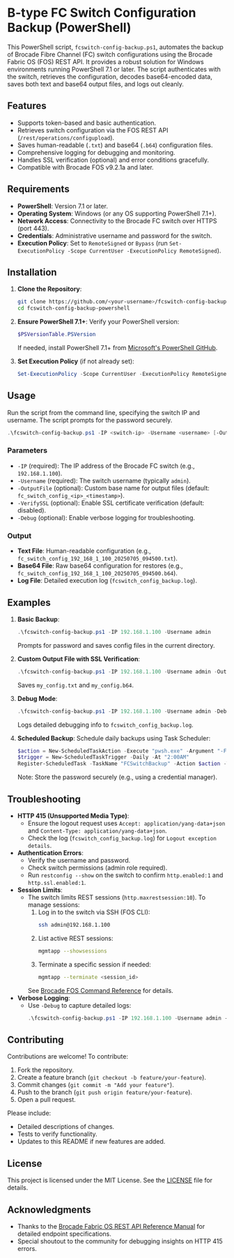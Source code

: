 # B-type FC Switch Configuration Backup (PowerShell)

This PowerShell script, `fcswitch-config-backup.ps1`, automates the backup of Brocade Fibre Channel (FC) switch configurations using the Brocade Fabric OS (FOS) REST API. It provides a robust solution for Windows environments running PowerShell 7.1 or later. The script authenticates with the switch, retrieves the configuration, decodes base64-encoded data, saves both text and base64 output files, and logs out cleanly.

## Features
- Supports token-based and basic authentication.
- Retrieves switch configuration via the FOS REST API (`/rest/operations/configupload`).
- Saves human-readable (`.txt`) and base64 (`.b64`) configuration files.
- Comprehensive logging for debugging and monitoring.
- Handles SSL verification (optional) and error conditions gracefully.
- Compatible with Brocade FOS v9.2.1a and later.

## Requirements
- **PowerShell**: Version 7.1 or later.
- **Operating System**: Windows (or any OS supporting PowerShell 7.1+).
- **Network Access**: Connectivity to the Brocade FC switch over HTTPS (port 443).
- **Credentials**: Administrative username and password for the switch.
- **Execution Policy**: Set to `RemoteSigned` or `Bypass` (run `Set-ExecutionPolicy -Scope CurrentUser -ExecutionPolicy RemoteSigned`).

## Installation
1. **Clone the Repository**:
   ```bash
   git clone https://github.com/<your-username>/fcswitch-config-backup-powershell.git
   cd fcswitch-config-backup-powershell
   ```

2. **Ensure PowerShell 7.1+**:
   Verify your PowerShell version:
   ```powershell
   $PSVersionTable.PSVersion
   ```
   If needed, install PowerShell 7.1+ from [Microsoft's PowerShell GitHub](https://github.com/PowerShell/PowerShell/releases).

3. **Set Execution Policy** (if not already set):
   ```powershell
   Set-ExecutionPolicy -Scope CurrentUser -ExecutionPolicy RemoteSigned
   ```

## Usage
Run the script from the command line, specifying the switch IP and username. The script prompts for the password securely.

```powershell
.\fcswitch-config-backup.ps1 -IP <switch-ip> -Username <username> [-OutputFile <filename>] [-VerifySSL] [-Debug]
```

### Parameters
- `-IP` (required): The IP address of the Brocade FC switch (e.g., `192.168.1.100`).
- `-Username` (required): The switch username (typically `admin`).
- `-OutputFile` (optional): Custom base name for output files (default: `fc_switch_config_<ip>_<timestamp>`).
- `-VerifySSL` (optional): Enable SSL certificate verification (default: disabled).
- `-Debug` (optional): Enable verbose logging for troubleshooting.

### Output
- **Text File**: Human-readable configuration (e.g., `fc_switch_config_192_168_1_100_20250705_094500.txt`).
- **Base64 File**: Raw base64 configuration for restores (e.g., `fc_switch_config_192_168_1_100_20250705_094500.b64`).
- **Log File**: Detailed execution log (`fcswitch_config_backup.log`).

## Examples
1. **Basic Backup**:
   ```powershell
   .\fcswitch-config-backup.ps1 -IP 192.168.1.100 -Username admin
   ```
   Prompts for password and saves config files in the current directory.

2. **Custom Output File with SSL Verification**:
   ```powershell
   .\fcswitch-config-backup.ps1 -IP 192.168.1.100 -Username admin -OutputFile my_config -VerifySSL
   ```
   Saves `my_config.txt` and `my_config.b64`.

3. **Debug Mode**:
   ```powershell
   .\fcswitch-config-backup.ps1 -IP 192.168.1.100 -Username admin -Debug
   ```
   Logs detailed debugging info to `fcswitch_config_backup.log`.

4. **Scheduled Backup**:
   Schedule daily backups using Task Scheduler:
   ```powershell
   $action = New-ScheduledTaskAction -Execute "pwsh.exe" -Argument "-File C:\path\to\fcswitch-config-backup.ps1 -IP 192.168.1.100 -Username admin"
   $trigger = New-ScheduledTaskTrigger -Daily -At "2:00AM"
   Register-ScheduledTask -TaskName "FCSwitchBackup" -Action $action -Trigger $trigger -Description "Daily FC switch config backup"
   ```
   Note: Store the password securely (e.g., using a credential manager).

## Troubleshooting
- **HTTP 415 (Unsupported Media Type)**:
  - Ensure the logout request uses `Accept: application/yang-data+json` and `Content-Type: application/yang-data+json`.
  - Check the log (`fcswitch_config_backup.log`) for `Logout exception details`.
- **Authentication Errors**:
  - Verify the username and password.
  - Check switch permissions (admin role required).
  - Run `restconfig --show` on the switch to confirm `http.enabled:1` and `http.ssl.enabled:1`.
- **Session Limits**:
  - The switch limits REST sessions (`http.maxrestsession:10`). To manage sessions:
    1. Log in to the switch via SSH (FOS CLI):
       ```bash
       ssh admin@192.168.1.100
       ```
    2. List active REST sessions:
       ```bash
       mgmtapp --showsessions
       ```
    3. Terminate a specific session if needed:
       ```bash
       mgmtapp --terminate <session_id>
       ```
    See [Brocade FOS Command Reference](https://techdocs.broadcom.com/us/en/fibre-channel-networking/fabric-os/fabric-os-commands/9-2-x/Fabric-OS-Commands/mgmtApp_922.html) for details.
- **Verbose Logging**:
  - Use `-Debug` to capture detailed logs:
    ```powershell
    .\fcswitch-config-backup.ps1 -IP 192.168.1.100 -Username admin -Debug
    ```

## Contributing
Contributions are welcome! To contribute:
1. Fork the repository.
2. Create a feature branch (`git checkout -b feature/your-feature`).
3. Commit changes (`git commit -m "Add your feature"`).
4. Push to the branch (`git push origin feature/your-feature`).
5. Open a pull request.

Please include:
- Detailed descriptions of changes.
- Tests to verify functionality.
- Updates to this README if new features are added.

## License
This project is licensed under the MIT License. See the [LICENSE](LICENSE) file for details.

## Acknowledgments
- Thanks to the [Brocade Fabric OS REST API Reference Manual](https://docs.broadcom.com/docs/fabric-os-rest-api) for detailed endpoint specifications.
- Special shoutout to the community for debugging insights on HTTP 415 errors.
